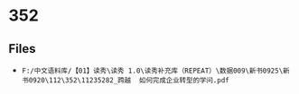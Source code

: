 # 352

## Files

- `F:/中文语料库/【01】读秀\读秀 1.0\读秀补充库（REPEAT）\数据009\新书0925\新书0920\112\352\11235282_跨越  如何完成企业转型的学问.pdf`
